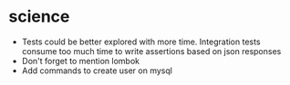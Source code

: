 # science

* Tests could be better explored with more time. Integration tests consume too much time to write assertions based on json responses
* Don't forget to mention lombok 
* Add commands to create user on mysql
